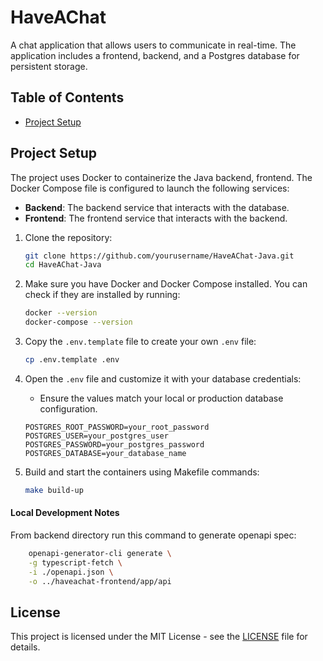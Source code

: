 # HaveAChat
A chat application that allows users to communicate in real-time. The application includes a frontend, backend, and a Postgres database for persistent storage.

## Table of Contents
- [Project Setup](#project-setup)

## Project Setup
The project uses Docker to containerize the Java backend, frontend. 
The Docker Compose file is configured to launch the following services:
- **Backend**: The backend service that interacts with the database.
- **Frontend**: The frontend service that interacts with the backend.

1. Clone the repository:
    ```bash
    git clone https://github.com/yourusername/HaveAChat-Java.git
    cd HaveAChat-Java
    ```

2. Make sure you have Docker and Docker Compose installed. You can check if they are installed by running:
    ```bash
    docker --version
    docker-compose --version
    ```

3. Copy the `.env.template` file to create your own `.env` file:
    ```bash
    cp .env.template .env
    ```

4. Open the `.env` file and customize it with your database credentials:
    - Ensure the values match your local or production database configuration.
    ```env
    POSTGRES_ROOT_PASSWORD=your_root_password
    POSTGRES_USER=your_postgres_user
    POSTGRES_PASSWORD=your_postgres_password
    POSTGRES_DATABASE=your_database_name
    ```

5. Build and start the containers using Makefile commands:
    ```bash
    make build-up
    ```

#### Local Development Notes
From backend directory run this command to generate openapi spec:
```bash
    openapi-generator-cli generate \
    -g typescript-fetch \
    -i ./openapi.json \
    -o ../haveachat-frontend/app/api
```

## License

This project is licensed under the MIT License - see the [LICENSE](LICENSE) file for details.
